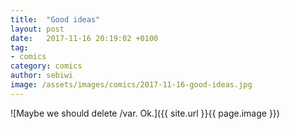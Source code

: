 ```yaml
---
title:  "Good ideas"
layout: post
date:   2017-11-16 20:19:02 +0100
tag:
- comics
category: comics
author: sebiwi
image: /assets/images/comics/2017-11-16-good-ideas.jpg
---
```


![Maybe we should delete /var. Ok.]({{ site.url }}{{ page.image }})
